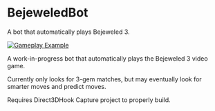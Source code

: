 # BejeweledBot
A bot that automatically plays Bejeweled 3.

[![Gameplay Example](https://img.youtube.com/vi/Egl5X2jhBvc/0.jpg)](https://www.youtube.com/watch?v=Egl5X2jhBvc)

A work-in-progress bot that automatically plays the Bejeweled 3 video game. 

Currently only looks for 3-gem matches, but may eventually look for smarter moves and predict moves.

Requires Direct3DHook Capture project to properly build.
